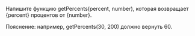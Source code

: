 Напишите функцию getPercents(percent, number), которая возвращает {percent} процентов от {number}.

Пояснение: например, getPercents(30, 200) должно вернуть 60.
